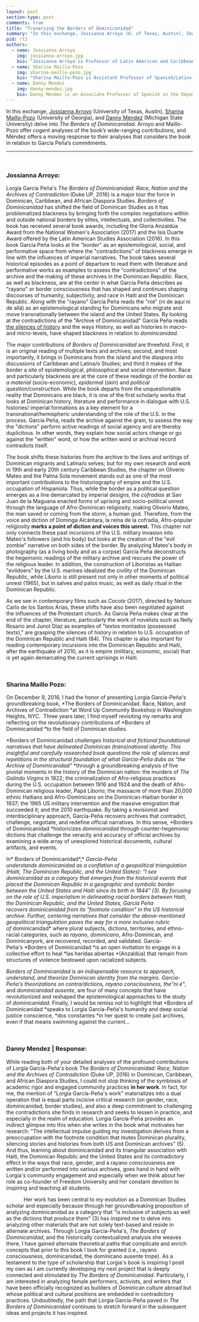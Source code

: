 ```yaml
---
layout: post
section-type: post
comments: true
title: "Traversing the Borders of Dominicanidad"
summary: "In this exchange, Jossianna Arroyo (U. of Texas, Austin), Sharina Maillo-Pozo (U. of Georgia), and Danny Méndez (Michigan State U.) delve into <em>The Borders of Dominicanidad</em>. Arroyo and Maillo-Pozo offer cogent analyses of the book’s wide-ranging contributions, and Méndez offers a moving response to their analyses that considers the book in relation to García Peña’s commitments."
pid: rt2
authors:
  - name: Jossianna Arroyo
    img: jossianna-arroyo.jpg
    bio: "Jossianna Arroyo is Professor of Latin American and Caribbean Literatures and Cultures in the Department of Spanish and Portuguese and the Warfield Center for African and African American Studies. Her research interests center on Latin American, Luso-Brazilian and Caribbean literatures and cultures. She is the author of <em>Travestismos culturales: Literatura y etnografia en Cuba y Brasil</em> (Pittsburgh UP 2003) and <em>Writing Secrecy in Caribbean Freemasonry</em> (Palgrave 2013)."
  - name: Sharina Maillo-Pozo
    img: sharina-maillo-pozo.jpg
    bio: "Sharina Maillo-Pozo is Assistant Professor of Spanish/Latinx Studies in the Department of Romance Languages at the University of Georgia. She specializes in Latinx and Caribbean literature and culture, with special attention to the cultural production of the Dominican Republic and its diaspora in the United States."
  - name: Danny Mendez
    img: danny-mendez.jpg
    bio: Danny Mendez is an Associate Professor of Spanish in the Department of Romance and Classical Studies and a Core-Faculty of the Program of Global Studies in Arts and Humanities (GSAH) at Michigan State University. His research focuses on contemporary narrative representations of Dominican migrations to the United States and Puerto Rico, analyzing the particular ways in which these narratives challenge conceptions of Latin American literature and Latino Studies."
---
```



In this exchange, <a href="https://liberalarts.utexas.edu/spanish/faculty/ja3344" target="_blank">Jossianna Arroyo</a> (University of Texas, Austin), <a href="https://www.rom.uga.edu/directory/people/sharina-maillo-pozo" target="_blank">Sharina Maillo-Pozo</a> (University of Georgia), and <a href="http://www.rcs.msu.edu/people/danny-mendez" target="_blank">Danny Méndez</a> (Michigan State University) delve into *The Borders of Dominicanidad*. Arroyo and Maillo-Pozo offer cogent analyses of the book’s wide-ranging contributions, and Méndez offers a moving response to their analyses that considers the book in relation to García Peña’s commitments.

---

<br>

### Jossianna Arroyo:

Lorgia García Peña's *The Borders of Dominicanidad: Race, Nation and the
Archives of Contradiction* (Duke UP, 2016) is a major tour the force in
Dominican, Caribbean, and African Diaspora Studies. *Borders of
Dominicanidad* has shifted the field of Dominican Studies as it has
problematized blackness by bringing forth the complex negotiations
within and outside national borders by elites, intellectuals, and
collectivities. The book has received several book awards, including the
Gloria Anzaldúa Award from the National Women's Association (2017) and
the Isis Duarte Award offered by the Latin American Studies Association
(2016). In this book García Peña looks at the "border" as an
epistemological, social, and performative space from where the
"contradictions" of blackness emerge in line with the influences of
imperial narratives. The book takes several historical episodes as a
point of departure to read them with literature and performative works
as examples to assess the "contradictions" of the archive and the making
of these archives in the Dominican Republic. Race, as well as blackness,
are at the center in what García Peña describes as "rayano" or border
consciousness that has shaped and continues shaping discourses of
humanity, subjectivity, and race in Haiti and the Dominican Republic.
Along with the "rayano" García Peña reads the "nié" (ni de aquí ni de
allá) as an epistemological standing for Dominicans who migrate and move
transnationally between the island and the United States. By looking at
the contradictions of the "Archive of Dominicanidad" García Peña reads
<a href="https://www.penguinrandomhouse.com/books/246609/silencing-the-past-20th-anniversary-edition-by-michel-rolph-trouillot/" target="_blank">the silences of history</a> and the ways History, as well as histories in macro- and micro-levels, have shaped blackness in relation to *dominicanidad.*

The major contributions of *Borders of Dominicanidad* are threefold.
First, it is an original reading of multiple texts and archives; second,
and most importantly, it brings in Dominicans from the island and the
diaspora into discussions of Caribbean and Latina/o Studies; and third
it makes of the border a site of epistemological, philosophical and
social intervention. Race and particularly blackness are at the core of
these readings of the *border as a material* (socio-economic),
*epidermal* (skin) and *political* question/construction. While the book
departs from the unquestionable reality that Dominicans are black, it is
one of the first scholarly works that looks at Dominican history,
literature and performance in dialogue with U.S. histories/ imperial
formations as a key element for a transnational/hemispheric
understanding of the role of the U.S. in the process. García Peña, reads
the archive against the grain, to assess the way the \"dictions\"
perform active readings of social agency and are thereby duplicitous. In
other words, they explain how social actors change or go against the
"written" word, or how the written word or archival record contradicts
itself.

The book shifts these histories from the archive to the lives and
writings of Dominican migrants and Latina/o selves; but for my own
research and work in 19th and early 20th century Caribbean Studies, the
chapter on Oliverio Mateo and the Palma Sola movement stands out as one
of the most important contributions to the historiography of empire and
the U.S. occupation of Hispaniola. Thus, while the border as a political
question emerges as a line demarcated by imperial designs, the
*cofradías* at San Juan de la Maguana enacted forms of uprising and
socio-political unrest through the language of Afro-Dominican
religiosity, making Olivorio Mateo, the man saved or coming from the
storm, a human god. Therefore, from the voice and diction of Dominga
Alcántara, la reina de la cofradía, Afro-popular religiosity **marks a
point of diction and voices this unrest.** This chapter not only
connects these past incursions of the U.S. military invasion into
Mateo's followers (and his body) but looks at the creation of the "evil
zombie" narrative on both sides of the border. By analyzing Mateo\'s
body in photography (as a living body and as a corpse) García Peña
deconstructs the hegemonic readings of the military archive and rescues
the power of the religious leader. In addition, the construction of
Liboristas as Haitian "evildoers" by the U.S. marines idealized the
civility of the Dominican Republic, while Liborio is still present not
only in other moments of political unrest (1965), but in salves and
palos music, as well as daily ritual in the Dominican Republic.

As we see in contemporary films such as *Cocote* (2017), directed by
Nelson Carlo de los Santos Arias, these shifts have also been negotiated
against the influences of the Protestant church. As García Peña makes
clear at the end of the chapter, literature, particularly the work of
novelists such as Nelly Rosario and Junot Díaz as examples of "textos
montados (possessed texts)," are grasping the silences of history in
relation to U.S. occupation of the Dominican Republic and Haiti (84).
This chapter is also important for reading contemporary incursions into
the Dominican Republic and Haiti, after the earthquake of 2010, as it is
empire (military, economic, social) that is yet again demarcating the
current uprisings in Haiti.

<br>

### Sharina Maillo Pozo:

On December 9, 2016, I had the honor of presenting Lorgia García-Peña's
groundbreaking book, *The Borders of Dominicanidad. Race, Nation, and
Archives of Contradiction *at Word Up Community Bookshop in Washington
Heights, NYC.  Three years later, I find myself revisiting my remarks
and reflecting on the revolutionary contributions of *Borders of
Dominicanidad *to the field of Dominican studies. 

*Borders of Dominicanidad *challenges historical and fictional
foundational narratives that have delineated Dominican (trans)national
identity. This insightful and carefully researched book* *questions the
role of silences and repetitions in the structural foundation of what
García-Peña dubs as "the Archive of Dominicanidad"* *through a
groundbreaking analysis of five pivotal moments in the history of the
Dominican nation: the murders of *The Galindo Virgins* in 1822; the
criminalization of Afro-religious practices during the U.S. occupation
between 1916 and 1924 and the death of Afro-Dominican religious leader,
Papá Liborio; the massacre of more than 20,000 ethnic Haitians and
Afro-Dominicans on the Dominican-Haitian border in 1937; the 1965 US
military intervention and the massive emigration that succeeded it; and
the 2010 earthquake. By taking a revisionist and interdisciplinary
approach, García-Peña recovers archives that contradict, challenge,
negotiate, and redefine official narratives. In this sense, *Borders of
Dominicanidad *historicizes *dominicanidad* through counter-hegemonic
dictions that challenge the veracity and accuracy of official archives
by examining a wide array of unexplored historical documents, cultural
artifacts, and events.

In* Borders of Dominicanidad*,* *García-Peña
understands *dominicanidad* as a conflation of a geopolitical
triangulation (Haiti, The Dominican Republic, and the United States): "I
see dominicanidad as a category that emerges from the historical events
that placed the Dominican Republic in a geographic and symbolic border
between the United States and Haiti since its birth in 1844" (3). By
focusing on the role of U.S. imperialism in delineating racial borders
between Haiti, the Dominican Republic, and the United States, García
Peña recovers *dominicanidad* from its "footnote condition" in the US
historical archive. Further, centering narratives that consider the
above-mentioned geopolitical triangulation paves the way for a more
inclusive rubric of* dominicanidad* where plural subjects, dictions,
territories, and ethno-racial categories, such
as *rayano*, *dominicano*, Afro-Dominican, and Dominicanyork, are
recovered, recorded, and validated. García-Peña's *Borders of
Dominicanidad *is an open invitation to engage in a collective effort to
heal *las heridas abiertas *(Anzaldúa) that remain from structures of
violence bestowed upon racialized subjects. 

*Borders of Dominicanidad *is an indispensable resource to approach,
understand, and theorize Dominican identity from the margins.
García-Peña's theorizations on *contra/dictions, rayano
consciousness,* the*"ni é"*, and *dominicanidad ausente*, are four of
many concepts that have revolutionized and reshaped the epistemological
approaches to the study of *dominicanidad.* Finally, I would be remiss
not to highlight that *Borders of Dominicanidad *speaks to Lorgia
García-Peña's humanity and deep social justice
conscience, *dos constantes *in her quest to create just archives, even
if that means swimming against the current...

<br>

### Danny Mendez | Response:

While reading both of your detailed analyses of the profound
contributions of Lorgia García-Peña's book *The Borders of
Dominicanidad: Race, Nation and the Archives of Contradiction* (Duke UP,
2016) in Dominican, Caribbean, and African Diaspora Studies, I could not
stop thinking of the symbiosis of academic rigor and engaged community
practices **in her work**. In fact, for me, the mention of "Lorgia
García-Peña's work" materializes into a dual operation that is equal
parts incisive critical research (on gender, race, dominicanidad, border
studies), and also a deep commitment to challenging the contradictions
she finds in research and seeks to lessen in practice, and especially in
the realm of education. Lorgia García-Peña provides an indirect glimpse
into this when she writes in the book what motivates her research: "The
intellectual impulse guiding my investigation derives from a
preoccupation with the footnote condition that mutes Dominican
plurality, silencing stories and histories from both US and Dominican
archives" (5). And thus, learning about dominicanidad and its triangular
association with Haiti, the Dominican Republic and the United States and
its contradictory effect in the ways that race, gender, and a rayano
consciousness are written and/or performed into various archives, goes
hand in hand with Lorgia's community engagement and especially when we
think about her role as co-founder of Freedom University and her
constant devotion to inspiring and teaching all students.

            Her work has been central to my evolution as a Dominican
Studies scholar and especially because through her groundbreaking
proposition of analyzing dominicanidad as a category that "is inclusive
of subjects as well as the dictions that produce them" (3) has inspired
me to delve into analyzing other materials that are not solely
text-based and reside in alternate archives. Through Lorgia
García-Peña's, *The Borders of Dominicanidad*, and the historically
contextualized analysis she weaves there, I have gained alternate
theoretical paths that complicate and enrich concepts that prior to this
book I took for granted (i.e., rayano consciousness, dominicanidad, the
dominicano ausente trope). As a testament to the type of scholarship
that Lorgia's book is inspiring I posit my own as I am currently
developing my next project that is deeply connected and stimulated
by *The Borders of Dominicanidad*. Particularly, I am interested in
analyzing female performers, activists, and writers that have been
officially recognized as builders of Dominican culture abroad but whose
political and cultural positions are embedded in contradictory
practices. Undoubtedly, the path that Lorgia García-Peña paved in *The
Borders of Dominicanidad* continues to stretch forward in the subsequent
ideas and projects it has inspired.

<br>


